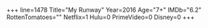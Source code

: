 +++
line=1478
Title="My Runway"
Year=2016
Age="7+"
IMDb="6.2"
RottenTomatoes=""
Netflix=1
Hulu=0
PrimeVideo=0
Disney=0
+++

